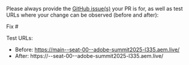 Please always provide the [GitHub issue(s)](../issues) your PR is for, as well as test URLs where your change can be observed (before and after):

Fix #<gh-issue-id>

Test URLs:
- Before: https://main--seat-00--adobe-summit2025-l335.aem.live/
- After: https://<branch>--seat-00--adobe-summit2025-l335.aem.live/
